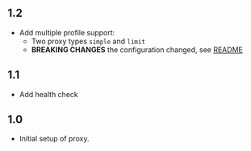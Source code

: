 ## 1.2

- Add multiple profile support:
    - Two proxy types `simple` and `limit`
    - **BREAKING CHANGES** the configuration changed, see [README](https://github.com/Contargo/osrm-profile-proxy/blob/master/README.md)

## 1.1

- Add health check

## 1.0

- Initial setup of proxy.
